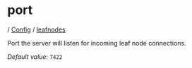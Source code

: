 # port

/ [Config](../..) / [leafnodes](..) 

Port the server will listen for incoming leaf node
connections.

*Default value*: `7422`

